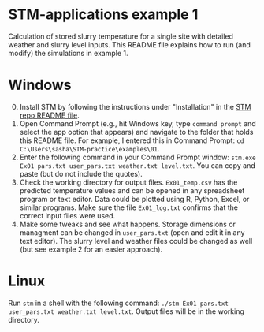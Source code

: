 # STM-applications example 1
Calculation of stored slurry temperature for a single site with detailed weather and slurry level inputs.
This README file explains how to run (and modify) the simulations in example 1.

# Windows
0. Install STM by following the instructions under "Installation" in the [STM repo README file](https://github.com/sashahafner/STM#readme).
1. Open Command Prompt (e.g., hit Windows key, type `command prompt` and select the app option that appears) and navigate to the folder that holds this README file. For example, I entered this in Command Prompt: `cd C:\Users\sasha\STM-practice\examples\01`.
2. Enter the following command in your Command Prompt window: `stm.exe Ex01 pars.txt user_pars.txt weather.txt level.txt`. You can copy and paste (but do not include the quotes).
3. Check the working directory for output files. `Ex01_temp.csv` has the predicted temperature values and can be opened in any spreadsheet program or text editor. Data could be plotted using R, Python, Excel, or similar programs. Make sure the file `Ex01_log.txt` confirms that the correct input files were used.
4. Make some tweaks and see what happens. Storage dimensions or managment can be changed in `user_pars.txt` (open and edit it in any text editor). The slurry level and weather files could be changed as well (but see example 2 for an easier approach).

# Linux
Run `stm` in a shell with the following command: `./stm Ex01 pars.txt user_pars.txt weather.txt level.txt`. Output files will be in the working directory. 

